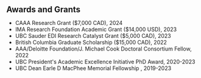  
 <h2 id="awards" style="margin: 2px 0px 0px;"> <br> 
<br> Awards and Grants</h2>

<ul>
 <li><autocolor>CAAA Research Grant ($7,000 CAD), 2024 </autocolor></li>
 <li><autocolor>IMA Research Foundation Academic Grant ($14,000 USD), 2023 </autocolor></li>
 <li><autocolor>UBC Sauder EDI Research Catalyst Grant ($5,000 CAD), 2023 </autocolor></li>
 <li><autocolor>British Columbia Graduate Scholarship ($15,000 CAD), 2022 </autocolor></li>
 <li><autocolor>AAA/Deloitte Foundation/J. Michael Cook Doctoral Consortium Fellow, 2022</autocolor></li>
 <li><autocolor>UBC President's Academic Excellence Initiative PhD Award, 2020-2023  </autocolor></li>
 <li><autocolor> UBC Dean Earle D MacPhee Memorial Fellowship , 2019-2023  </autocolor></li>
</ul>

